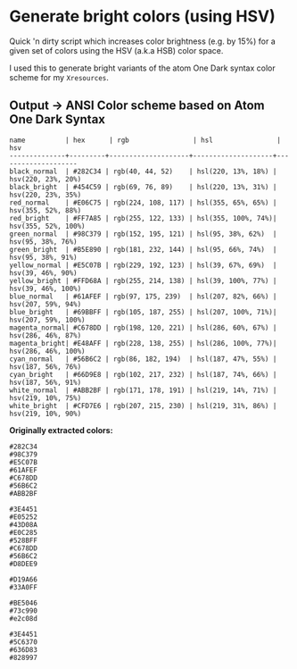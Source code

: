 # Generate bright colors (using HSV)

Quick 'n dirty script which increases color brightness (e.g. by 15%) for a given
set of colors using the HSV (a.k.a HSB) color space.

I used this to generate bright variants of the atom One Dark syntax color scheme
for my `Xresources`.

## Output -> ANSI Color scheme based on Atom One Dark Syntax

```
name          | hex      | rgb                | hsl                | hsv
--------------+---------+--------------------+--------------------+--------------------
black_normal  | #282C34 | rgb(40, 44, 52)    | hsl(220, 13%, 18%) | hsv(220, 23%, 20%)
black_bright  | #454C59 | rgb(69, 76, 89)    | hsl(220, 13%, 31%) | hsv(220, 23%, 35%)
red_normal    | #E06C75 | rgb(224, 108, 117) | hsl(355, 65%, 65%) | hsv(355, 52%, 88%)
red_bright    | #FF7A85 | rgb(255, 122, 133) | hsl(355, 100%, 74%)| hsv(355, 52%, 100%)
green_normal  | #98C379 | rgb(152, 195, 121) | hsl(95, 38%, 62%)  | hsv(95, 38%, 76%)
green_bright  | #B5E890 | rgb(181, 232, 144) | hsl(95, 66%, 74%)  | hsv(95, 38%, 91%)
yellow_normal | #E5C07B | rgb(229, 192, 123) | hsl(39, 67%, 69%)  | hsv(39, 46%, 90%)
yellow_bright | #FFD68A | rgb(255, 214, 138) | hsl(39, 100%, 77%) | hsv(39, 46%, 100%)
blue_normal   | #61AFEF | rgb(97, 175, 239)  | hsl(207, 82%, 66%) | hsv(207, 59%, 94%)
blue_bright   | #69BBFF | rgb(105, 187, 255) | hsl(207, 100%, 71%)| hsv(207, 59%, 100%)
magenta_normal| #C678DD | rgb(198, 120, 221) | hsl(286, 60%, 67%) | hsv(286, 46%, 87%)
magenta_bright| #E48AFF | rgb(228, 138, 255) | hsl(286, 100%, 77%)| hsv(286, 46%, 100%)
cyan_normal   | #56B6C2 | rgb(86, 182, 194)  | hsl(187, 47%, 55%) | hsv(187, 56%, 76%)
cyan_bright   | #66D9E8 | rgb(102, 217, 232) | hsl(187, 74%, 66%) | hsv(187, 56%, 91%)
white_normal  | #ABB2BF | rgb(171, 178, 191) | hsl(219, 14%, 71%) | hsv(219, 10%, 75%)
white_bright  | #CFD7E6 | rgb(207, 215, 230) | hsl(219, 31%, 86%) | hsv(219, 10%, 90%)
```

**Originally extracted colors:**
```
#282C34
#98C379
#E5C07B
#61AFEF
#C678DD
#56B6C2
#ABB2BF

#3E4451
#E05252
#43D08A
#E0C285
#528BFF
#C678DD
#56B6C2
#D8DEE9

#D19A66
#33A0FF

#BE5046
#73c990
#e2c08d

#3E4451
#5C6370
#636D83
#828997
```
